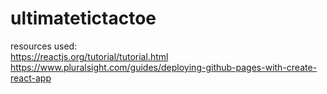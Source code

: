 # ultimatetictactoe

resources used:  
https://reactjs.org/tutorial/tutorial.html  
https://www.pluralsight.com/guides/deploying-github-pages-with-create-react-app  
